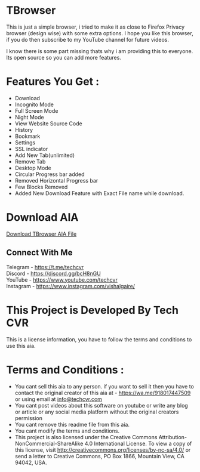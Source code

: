 # TBrowser
This is just a simple browser, i tried to make it as close to Firefox Privacy browser (design wise) with some extra options. I hope you like this browser, if you do then subscribe to my YouTube channel for future videos.

I know there is some part missing thats why i am providing this to everyone. Its open source so you can add more features.

# Features You Get :

- Download
- Incognito Mode
- Full Screen Mode
- Night Mode
- View Website Source Code
- History
- Bookmark
- Settings
- SSL indicator
- Add New Tab(unlimited)
- Remove Tab
- Desktop Mode
- Circular Progress bar added
- Removed Horizontal Progress bar
- Few Blocks Removed
- Added New Download Feature with Exact File name while download.

# Download AIA
<a href="https://cdn.discordapp.com/attachments/605374585801801728/927215402008846366/TBrowserV2.aia" >Download TBrowser AIA File<a/>
  
  
## Connect With Me
Telegram - https://t.me/techcvr <br>
Discord - https://discord.gg/bcH8nGU <br>
YouTube - https://www.youtube.com/techcvr <br>
Instagram - https://www.instagram.com/vishalgaire/
  


# This Project is Developed By Tech CVR

This is a license information, you have to follow the terms and conditions to use this aia.

# Terms and Conditions :

- You cant sell this aia to any person. if you want to sell it then you have to contact the original creator of this aia at - https://wa.me/918017447509 or using email at info@techcvr.com
- You cant post videos about this software on youtube or write any blog or article or any social media platform without the original creators permission
- You cant remove this readme file from this aia.
- You cant modify the terms and conditions.
- This project is also licensed under the Creative Commons Attribution-NonCommercial-ShareAlike 4.0 International License. To view a copy of this license, visit http://creativecommons.org/licenses/by-nc-sa/4.0/ or send a letter to Creative Commons, PO Box 1866, Mountain View, CA 94042, USA.
  
  
  
